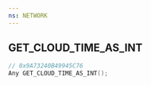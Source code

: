 ```yaml
---
ns: NETWORK
---
```

## GET_CLOUD_TIME_AS_INT

```c
// 0x9A73240B49945C76
Any GET_CLOUD_TIME_AS_INT();
```

